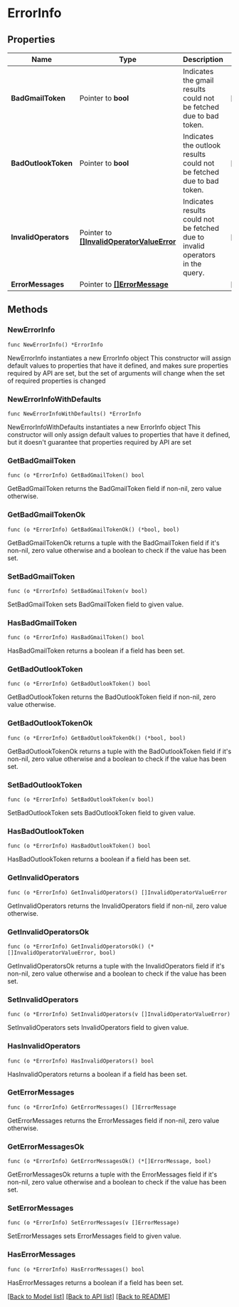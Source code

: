 # ErrorInfo

## Properties

Name | Type | Description | Notes
------------ | ------------- | ------------- | -------------
**BadGmailToken** | Pointer to **bool** | Indicates the gmail results could not be fetched due to bad token. | [optional] 
**BadOutlookToken** | Pointer to **bool** | Indicates the outlook results could not be fetched due to bad token. | [optional] 
**InvalidOperators** | Pointer to [**[]InvalidOperatorValueError**](InvalidOperatorValueError.md) | Indicates results could not be fetched due to invalid operators in the query. | [optional] 
**ErrorMessages** | Pointer to [**[]ErrorMessage**](ErrorMessage.md) |  | [optional] 

## Methods

### NewErrorInfo

`func NewErrorInfo() *ErrorInfo`

NewErrorInfo instantiates a new ErrorInfo object
This constructor will assign default values to properties that have it defined,
and makes sure properties required by API are set, but the set of arguments
will change when the set of required properties is changed

### NewErrorInfoWithDefaults

`func NewErrorInfoWithDefaults() *ErrorInfo`

NewErrorInfoWithDefaults instantiates a new ErrorInfo object
This constructor will only assign default values to properties that have it defined,
but it doesn't guarantee that properties required by API are set

### GetBadGmailToken

`func (o *ErrorInfo) GetBadGmailToken() bool`

GetBadGmailToken returns the BadGmailToken field if non-nil, zero value otherwise.

### GetBadGmailTokenOk

`func (o *ErrorInfo) GetBadGmailTokenOk() (*bool, bool)`

GetBadGmailTokenOk returns a tuple with the BadGmailToken field if it's non-nil, zero value otherwise
and a boolean to check if the value has been set.

### SetBadGmailToken

`func (o *ErrorInfo) SetBadGmailToken(v bool)`

SetBadGmailToken sets BadGmailToken field to given value.

### HasBadGmailToken

`func (o *ErrorInfo) HasBadGmailToken() bool`

HasBadGmailToken returns a boolean if a field has been set.

### GetBadOutlookToken

`func (o *ErrorInfo) GetBadOutlookToken() bool`

GetBadOutlookToken returns the BadOutlookToken field if non-nil, zero value otherwise.

### GetBadOutlookTokenOk

`func (o *ErrorInfo) GetBadOutlookTokenOk() (*bool, bool)`

GetBadOutlookTokenOk returns a tuple with the BadOutlookToken field if it's non-nil, zero value otherwise
and a boolean to check if the value has been set.

### SetBadOutlookToken

`func (o *ErrorInfo) SetBadOutlookToken(v bool)`

SetBadOutlookToken sets BadOutlookToken field to given value.

### HasBadOutlookToken

`func (o *ErrorInfo) HasBadOutlookToken() bool`

HasBadOutlookToken returns a boolean if a field has been set.

### GetInvalidOperators

`func (o *ErrorInfo) GetInvalidOperators() []InvalidOperatorValueError`

GetInvalidOperators returns the InvalidOperators field if non-nil, zero value otherwise.

### GetInvalidOperatorsOk

`func (o *ErrorInfo) GetInvalidOperatorsOk() (*[]InvalidOperatorValueError, bool)`

GetInvalidOperatorsOk returns a tuple with the InvalidOperators field if it's non-nil, zero value otherwise
and a boolean to check if the value has been set.

### SetInvalidOperators

`func (o *ErrorInfo) SetInvalidOperators(v []InvalidOperatorValueError)`

SetInvalidOperators sets InvalidOperators field to given value.

### HasInvalidOperators

`func (o *ErrorInfo) HasInvalidOperators() bool`

HasInvalidOperators returns a boolean if a field has been set.

### GetErrorMessages

`func (o *ErrorInfo) GetErrorMessages() []ErrorMessage`

GetErrorMessages returns the ErrorMessages field if non-nil, zero value otherwise.

### GetErrorMessagesOk

`func (o *ErrorInfo) GetErrorMessagesOk() (*[]ErrorMessage, bool)`

GetErrorMessagesOk returns a tuple with the ErrorMessages field if it's non-nil, zero value otherwise
and a boolean to check if the value has been set.

### SetErrorMessages

`func (o *ErrorInfo) SetErrorMessages(v []ErrorMessage)`

SetErrorMessages sets ErrorMessages field to given value.

### HasErrorMessages

`func (o *ErrorInfo) HasErrorMessages() bool`

HasErrorMessages returns a boolean if a field has been set.


[[Back to Model list]](../README.md#documentation-for-models) [[Back to API list]](../README.md#documentation-for-api-endpoints) [[Back to README]](../README.md)


